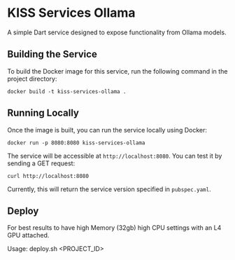 # KISS Services Ollama

A simple Dart service designed to expose functionality from Ollama models.

## Building the Service

To build the Docker image for this service, run the following command in the project directory:

```shell
docker build -t kiss-services-ollama .
```

## Running Locally

Once the image is built, you can run the service locally using Docker:

```shell
docker run -p 8080:8080 kiss-services-ollama
```

The service will be accessible at `http://localhost:8080`. You can test it by sending a GET request:

```shell
curl http://localhost:8080
```

Currently, this will return the service version specified in `pubspec.yaml`.

## Deploy

For best results to have high Memory (32gb) high CPU settings with an L4 GPU attached.

Usage: deploy.sh <REGION> <PROJECT_ID>
